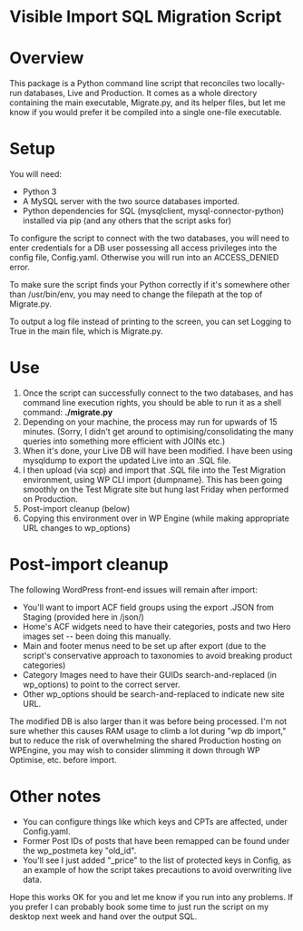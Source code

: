 # Visible Import SQL Migration Script

# Overview
This package is a Python command line script that reconciles two locally-run databases, Live and Production. It comes as a whole directory containing the main executable, Migrate.py, and its helper files, but let me know if you would prefer it be compiled into a single one-file executable.

# Setup

You will need:
* Python 3
* A MySQL server with the two source databases imported.
* Python dependencies for SQL (mysqlclient, mysql-connector-python) installed via pip (and any others that the script asks for)

To configure the script to connect with the two databases, you will need to enter credentials for a DB user possessing all access privileges into the config file, Config.yaml. Otherwise you will run into an ACCESS_DENIED error.

To make sure the script finds your Python correctly if it's somewhere other than /usr/bin/env, you may need to change the filepath at the top of Migrate.py.

To output a log file instead of printing to the screen, you can set Logging to True in the main file, which is Migrate.py.



# Use

1. Once the script can successfully connect to the two databases, and has command line execution rights, you should be able to run it as a shell command: **./migrate.py**
2. Depending on your machine, the process may run for upwards of 15 minutes. (Sorry, I didn't get around to optimising/consolidating the many queries into something more efficient with JOINs etc.)
3. When it's done, your Live DB will have been modified. I have been using mysqldump to export the updated Live into an .SQL file.
4. I then upload (via scp) and import that .SQL file into the Test Migration environment, using WP CLI import {dumpname}. This has been going smoothly on the Test Migrate site but hung last Friday when performed on Production.
5. Post-import cleanup (below)
6. Copying this environment over in WP Engine (while making appropriate URL changes to wp_options)

# Post-import cleanup

The following WordPress front-end issues will remain after import:

* You'll want to import ACF field groups using the export .JSON from Staging (provided here in /json/)
* Home's ACF widgets need to have their categories, posts and two Hero images set -- been doing this manually.
* Main and footer menus need to be set up after export (due to the script's conservative approach to taxonomies to avoid breaking product categories)
* Category Images need to have their GUIDs search-and-replaced (in wp_options) to point to the correct server.
* Other wp_options should be search-and-replaced to indicate new site URL.

The modified DB is also larger than it was before being processed. I'm not sure whether this causes RAM usage to climb a lot during "wp db import," but to reduce the risk of overwhelming the shared Production hosting on WPEngine, you may wish to consider slimming it down through WP Optimise, etc. before import.

# Other notes

* You can configure things like which keys and CPTs are affected, under Config.yaml.
* Former Post IDs of posts that have been remapped can be found under the wp_postmeta key "old_id".
* You'll see I just added "_price" to the list of protected keys in Config, as an example of how the script takes precautions to avoid overwriting live data.

Hope this works OK for you and let me know if you run into any problems. If you prefer I can probably book some time to just run the script on my desktop next week and hand over the output SQL.
